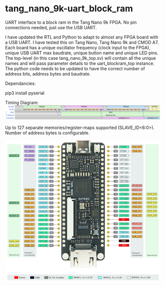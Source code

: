 # tang_nano_9k-uart_block_ram
UART interface to a block ram in the Tang Nano 9k FPGA. No pin connections needed, just use the USB UART.

I have updated the RTL and Python to adapt to almost any FPGA board with a USB UART. I have tested this on Tang Nano, Tang Nano 9k and CMOD A7.
Each board has a unique oscillator frequency (clock input to the FPGA), unique USB UART max baudrate, unique button name and unique LED pins.
The top-level (in this case tang_nano_9k_top.sv) will contain all the unique names and will pass parameter details to the uart_blockram_top instance.
The python code needs to be updated to have the correct number of address bits, address bytes and baudrate.

Dependancies:

pip3 install pyserial

Timing Diagram:
![picture](https://github.com/charkster/tang_nano_9k-uart_block_ram/blob/main/images/uart_header1.png)
<p>Up to 127 separate memories/register-maps supported (SLAVE_ID<6:0>). Number of address bytes is configurable.</p>
  
![picture](https://github.com/charkster/tang_nano_9k-uart_block_ram/blob/main/images/tang_nano_9k_pinout.png)
